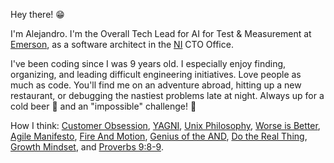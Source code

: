 Hey there! 😁

I'm Alejandro. I'm the Overall Tech Lead for AI for Test & Measurement at [Emerson](https://www.emerson.com), as a software architect in the [NI](https://www.ni.com) CTO Office.

I've been coding since I was 9 years old. I especially enjoy finding, organizing, and leading difficult engineering initiatives. Love people as much as code. You'll find me on an adventure abroad, hitting up a new restaurant, or debugging the nastiest problems late at night. Always up for a cold beer 🍺 and an "impossible" challenge! 🚀

How I think: [Customer Obsession](https://www.youtube.com/watch?v=KZY8XxIOKtI), [YAGNI](https://en.wikipedia.org/wiki/You_aren%27t_gonna_need_it), [Unix Philosophy](http://www.catb.org/~esr/writings/taoup/html/ch01s06.html), [Worse is Better](https://www.dreamsongs.com/RiseOfWorseIsBetter.html), [Agile Manifesto](https://agilemanifesto.org/), [Fire And Motion](https://www.joelonsoftware.com/2002/01/06/fire-and-motion/), [Genius of the AND](https://www.jimcollins.com/concepts/genius-of-the-and.html), [Do the Real Thing](https://www.scotthyoung.com/blog/2020/05/04/do-the-real-thing/), [Growth Mindset](https://hbr.org/2016/01/what-having-a-growth-mindset-actually-means), and [Proverbs 9:8-9](https://www.biblegateway.com/passage/?search=proverbs+9%3A8-9&version=NLT).
